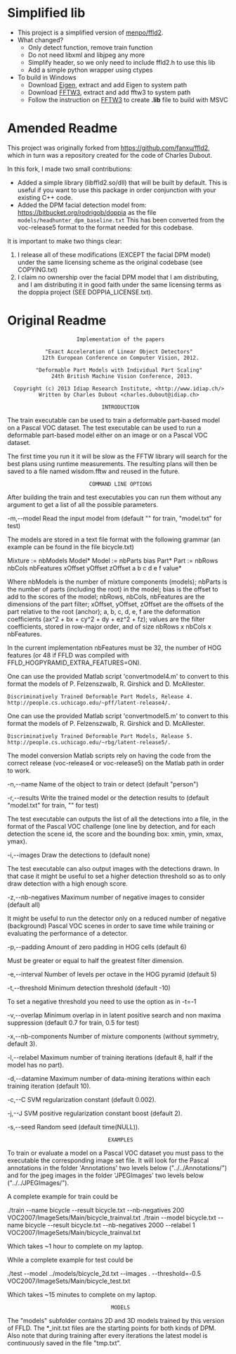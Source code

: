 # Simplified lib
+ This project is a simplified version of [menpo/ffld2](https://github.com/menpo/ffld2).
+ What changed?
  - Only detect function, remove train function
  - Do not need libxml and libjpeg any more
  - Simplify header, so we only need to include ffld2.h to use this lib
  - Add a simple python wrapper using ctypes
+ To build in Windows
  - Download [Eigen](http://bitbucket.org/eigen/eigen/get/3.2.8.zip), extract and add Eigen to system path
  - Download [FFTW3](http://www.fftw.org/install/windows.html), extract and add fftw3 to system path
  - Follow the instruction on [FFTW3](http://www.fftw.org/install/windows.html) to create **.lib** file to build with MSVC

# Amended Readme
This project was originally forked from https://github.com/fanxu/ffld2, which in
turn was a repository created for the code of Charles Dubout.

In this fork, I made two small contributions:

  - Added a simple library (libffld2.so/dll) that will be built by default. This
    is useful if you want to use this package in order conjunction with your
    existing C++ code.
  - Added the DPM facial detection model from:
        https://bitbucket.org/rodrigob/doppia
    as the file `models/headhunter_dpm_baseline.txt`
    This has been converted from the voc-release5 format to the format needed
    for this codebase.

It is important to make two things clear:

  1. I release all of these modifications (EXCEPT the facial DPM model) under
     the same licensing scheme as the original codebase (see COPYING.txt)
  2. I claim no ownership over the facial DPM model that I am distributing,
     and I am distributing it in good faith under the same licensing terms
     as the doppia project (SEE DOPPIA_LICENSE.txt).

# Original Readme
                          Implementation of the papers

                "Exact Acceleration of Linear Object Detectors"
               12th European Conference on Computer Vision, 2012.

             "Deformable Part Models with Individual Part Scaling"
                  24th British Machine Vision Conference, 2013.

      Copyright (c) 2013 Idiap Research Institute, <http://www.idiap.ch/>
              Written by Charles Dubout <charles.dubout@idiap.ch>

                                  INTRODUCTION

The train executable can be used to train a deformable part-based model on a
Pascal VOC dataset.
The test executable can be used to run a deformable part-based model either on
an image or on a Pascal VOC dataset.

The first time you run it it will be slow as the FFTW library will search for
the best plans using runtime measurements. The resulting plans will then be
saved to a file named wisdom.fftw and reused in the future.


                              COMMAND LINE OPTIONS

After building the train and test executables you can run them without any
argument to get a list of all the possible parameters.

  -m,--model <file>
  Read the input model from <file> (default "" for train, "model.txt" for test)

The models are stored in a text file format with the following grammar (an
example can be found in the file bicycle.txt)

Mixture := nbModels Model*
Model := nbParts bias Part*
Part := nbRows nbCols nbFeatures xOffset yOffset zOffset a b c d e f value*

Where nbModels is the number of mixture components (models); nbParts is the
number of parts (including the root) in the model; bias is the offset to add to
the scores of the model; nbRows, nbCols, nbFeatures are the dimensions of the
part filter; xOffset, yOffset, zOffset are the offsets of the part relative to
the root (anchor); a, b, c, d, e, f are the deformation coefficients
(ax^2 + bx + cy^2 + dy + ez^2 + fz); values are the filter coefficients, stored
in row-major order, and of size nbRows x nbCols x nbFeatures.

In the current implementation nbFeatures must be 32, the number of HOG features
(or 48 if FFLD was compiled with FFLD_HOGPYRAMID_EXTRA_FEATURES=ON).

One can use the provided Matlab script 'convertmodel4.m' to convert to this
format the models of P. Felzenszwalb, R. Girshick and D. McAllester.

    Discriminatively Trained Deformable Part Models, Release 4.
    http://people.cs.uchicago.edu/~pff/latent-release4/.

One can use the provided Matlab script 'convertmodel5.m' to convert to this
format the models of P. Felzenszwalb, R. Girshick and D. McAllester.

    Discriminatively Trained Deformable Part Models, Release 5.
    http://people.cs.uchicago.edu/~rbg/latent-release5/.

The model conversion Matlab scripts rely on having the code from the correct
release (voc-release4 or voc-release5) on the Matlab path in order to work.

  -n,--name <arg>
  Name of the object to train or detect (default "person")

  -r,--results <file>
  Write the trained model or the detection results to <file> (default
  "model.txt" for train, "" for test)

The test executable can outputs the list of all the detections into a file, in
the format of the Pascal VOC challenge (one line by detection, and for each
detection the scene id, the score and the bounding box: xmin, ymin, xmax, ymax).

  -i,--images <folder>
  Draw the detections to <folder> (default none)

The test executable can also output images with the detections drawn. In that
case it might be useful to set a higher detection threshold so as to only draw
detection with a high enough score.

  -z,--nb-negatives <arg>
  Maximum number of negative images to consider (default all)

It might be useful to run the detector only on a reduced number of negative
(background) Pascal VOC scenes in order to save time while training or
evaluating the performance of a detector.

  -p,--padding <arg>
  Amount of zero padding in HOG cells (default 6)

Must be greater or equal to half the greatest filter dimension.

  -e,--interval <arg>
  Number of levels per octave in the HOG pyramid (default 5)

  -t,--threshold <arg>
  Minimum detection threshold (default -10)

To set a negative threshold you need to use the option as in -t=-1

  -v,--overlap <arg>
  Minimum overlap in in latent positive search and non maxima suppression
  (default 0.7 for train, 0.5 for test)

  -x,--nb-components <arg>
  Number of mixture components (without symmetry, default 3).

  -l,--relabel <arg>
  Maximum number of training iterations (default 8, half if the model has no
  part).

  -d,--datamine <arg>
  Maximum number of data-mining iterations within each training iteration
  (default 10).

  -c,--C <arg>
  SVM regularization constant (default 0.002).

  -j,--J <arg>
  SVM positive regularization constant boost (default 2).

  -s,--seed <arg>
  Random seed (default time(NULL)).


                                    EXAMPLES

To train or evaluate a model on a Pascal VOC dataset you must pass to the
executable the corresponding image set file. It will look for the Pascal
annotations in the folder 'Annotations' two levels below ("../../Annotations/")
and for the jpeg images in the folder 'JPEGImages' two levels below
("../../JPEGImages/").

A complete example for train could be

  ./train --name bicycle --result bicycle.txt --nb-negatives 200 VOC2007/ImageSets/Main/bicycle_trainval.txt
  ./train --model bicycle.txt --name bicycle --result bicycle.txt --nb-negatives 2000 --relabel 1 VOC2007/ImageSets/Main/bicycle_trainval.txt

Which takes ~1 hour to complete on my laptop.

While a complete example for test could be

  ./test --model ../models/bicycle_2d.txt --images . --threshold=-0.5 VOC2007/ImageSets/Main/bicycle_test.txt

Which takes ~15 minutes to complete on my laptop.


                                     MODELS

The "models" subfolder contains 2D and 3D models trained by this version of
FFLD. The *_init.txt files are the starting points for both kinds of DPM.
Also note that during training after every iterations the latest model is
continuously saved in the file "tmp.txt".
